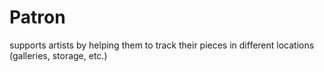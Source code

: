 # Patron
supports artists by helping them to track their pieces in different locations (galleries, storage, etc.)
